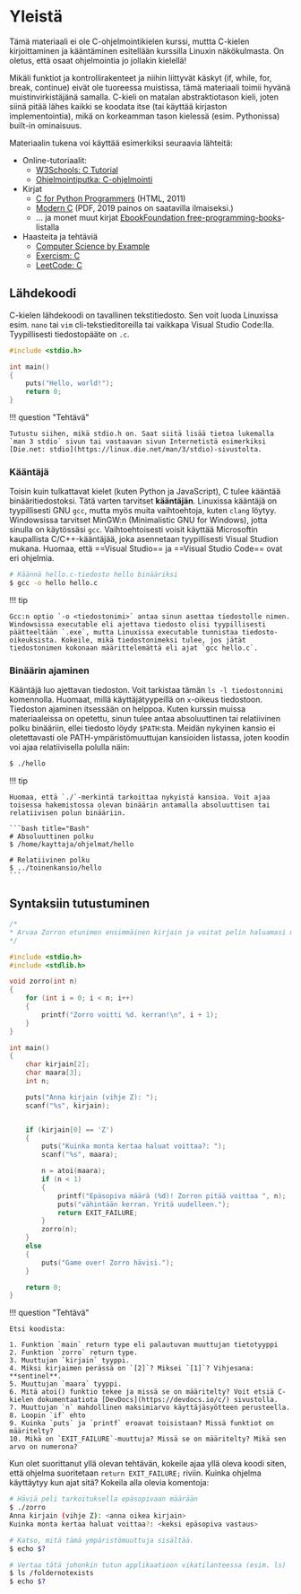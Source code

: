 # Yleistä

Tämä materiaali ei ole C-ohjelmointikielen kurssi, muttta C-kielen kirjoittaminen ja kääntäminen esitellään kurssilla Linuxin näkökulmasta. On oletus, että osaat ohjelmointia jo jollakin kielellä!

Mikäli funktiot ja kontrollirakenteet ja niihin liittyvät käskyt (if, while, for, break, continue) eivät ole tuoreessa muistissa, tämä materiaali toimii hyvänä muistinvirkistäjänä samalla. C-kieli on matalan abstraktiotason kieli, joten siinä pitää lähes kaikki se koodata itse (tai käyttää kirjaston implementointia), mikä on korkeamman tason kielessä (esim. Pythonissa) built-in ominaisuus.

Materiaalin tukena voi käyttää esimerkiksi seuraavia lähteitä:

* Online-tutoriaalit:
    * [W3Schools: C Tutorial](https://www.w3schools.com/c/index.php)
    * [Ohjelmointiputka: C-ohjelmointi](https://www.ohjelmointiputka.net/oppaat/sarja.php?tunnus=cohj)
* Kirjat
    * [C for Python Programmers](http://www.cburch.com/books/cpy/) (HTML, 2011)
    * [Modern C](https://gustedt.gitlabpages.inria.fr/modern-c/) (PDF, 2019 painos on saatavilla ilmaiseksi.)
    * ... ja monet muut kirjat [EbookFoundation free-programming-books](https://ebookfoundation.github.io/free-programming-books-search/?&sect=books&file=free-programming-books-langs.md#c)-listalla
* Haasteita ja tehtäviä
    * [Computer Science by Example](https://cscx.org/)
    * [Exercism: C](https://exercism.io/tracks/c)
    * [LeetCode: C](https://leetcode.com/problemset/all/?topicSlugs=c)

## Lähdekoodi

C-kielen lähdekoodi on tavallinen tekstitiedosto. Sen voit luoda Linuxissa esim. `nano` tai `vim` cli-tekstieditoreilla tai vaikkapa Visual Studio Code:lla. Tyypillisesti tiedostopääte on `.c`.

```c title="hello.c"
#include <stdio.h>

int main()
{
    puts("Hello, world!");
    return 0;
}
```

!!! question "Tehtävä"

    Tutustu siihen, mikä stdio.h on. Saat siitä lisää tietoa lukemalla `man 3 stdio` sivun tai vastaavan sivun Internetistä esimerkiksi [Die.net: stdio](https://linux.die.net/man/3/stdio)-sivustolta.

### Kääntäjä

Toisin kuin tulkattavat kielet (kuten Python ja JavaScript), C tulee kääntää binääritiedostoksi. Tätä varten tarvitset **kääntäjän**. Linuxissa kääntäjä on tyypillisesti GNU `gcc`, mutta myös muita vaihtoehtoja, kuten `clang` löytyy. Windowsissa tarvitset MinGW:n (Minimalistic GNU for Windows), jotta sinulla on käytössäsi `gcc`. Vaihtoehtoisesti voisit käyttää Microsoftin kaupallista C/C++-kääntäjää, joka asennetaan tyypillisesti Visual Studion mukana. Huomaa, että ==Visual Studio== ja ==Visual Studio Code== ovat eri ohjelmia.

```bash title="Bash"
# Käännä hello.c-tiedosto hello binääriksi
$ gcc -o hello hello.c
```

!!! tip

    Gcc:n optio `-o <tiedostonimi>` antaa sinun asettaa tiedostolle nimen. Windowsissa executable eli ajettava tiedosto olisi tyypillisesti päätteeltään `.exe`, mutta Linuxissa executable tunnistaa tiedosto-oikeuksista. Kokeile, mikä tiedostonimeksi tulee, jos jätät tiedostonimen kokonaan määrittelemättä eli ajat `gcc hello.c`.

### Binäärin ajaminen

Kääntäjä luo ajettavan tiedoston. Voit tarkistaa tämän `ls -l tiedostonnimi` komennolla. Huomaat, millä käyttäjätyypeillä on `x`-oikeus tiedostoon. Tiedoston ajaminen itsessään on helppoa. Kuten kurssin muissa materiaaleissa on opetettu, sinun tulee antaa absoluuttinen tai relatiivinen polku binääriin, ellei tiedosto löydy `$PATH`:sta. Meidän nykyinen kansio ei oletettavasti ole PATH-ympäristömuuttujan kansioiden listassa, joten koodin voi ajaa relatiivisella polulla näin:

```bash title="Bash"
$ ./hello
```

!!! tip

    Huomaa, että `./`-merkintä tarkoittaa nykyistä kansioa. Voit ajaa toisessa hakemistossa olevan binäärin antamalla absoluuttisen tai relatiivisen polun binääriin.

    ```bash title="Bash"
    # Absoluuttinen polku
    $ /home/kayttaja/ohjelmat/hello

    # Relatiivinen polku
    $ ../toinenkansio/hello
    ```


## Syntaksiin tutustuminen

```c title="zorro.c"
/*
* Arvaa Zorron etunimen ensimmäinen kirjain ja voitat pelin haluamasi määrän kertoja.
*/

#include <stdio.h>
#include <stdlib.h>

void zorro(int n)
{
    for (int i = 0; i < n; i++)
    {
        printf("Zorro voitti %d. kerran!\n", i + 1);
    }
}

int main()
{
    char kirjain[2];
    char maara[3];
    int n;

    puts("Anna kirjain (vihje Z): ");
    scanf("%s", kirjain);


    if (kirjain[0] == 'Z')
    {
        puts("Kuinka monta kertaa haluat voittaa?: ");
        scanf("%s", maara);

        n = atoi(maara);
        if (n < 1)
        {
            printf("Epäsopiva määrä (%d)! Zorron pitää voittaa ", n);
            puts("vähintään kerran. Yritä uudelleen.");
            return EXIT_FAILURE;
        }
        zorro(n);
    }
    else
    {
        puts("Game over! Zorro hävisi.");
    }

    return 0;
}
```

!!! question "Tehtävä"

    Etsi koodista:

    1. Funktion `main` return type eli palautuvan muuttujan tietotyyppi
    2. Funktion `zorro` return type.
    3. Muuttujan `kirjain` tyyppi.
    4. Miksi kirjaimen perässä on `[2]`? Miksei `[1]`? Vihjesana: **sentinel**.
    5. Muuttujan `maara` tyyppi.
    6. Mitä atoi() funktio tekee ja missä se on määritelty? Voit etsiä C-kielen dokumentaatiota [DevDocs](https://devdocs.io/c/) sivustolla.
    7. Muuttujan `n` mahdollinen maksimiarvo käyttäjäsyötteen perusteella.
    8. Loopin `if` ehto
    9. Kuinka `puts` ja `printf` eroavat toisistaan? Missä funktiot on määritelty?
    10. Mikä on `EXIT_FAILURE`-muuttuja? Missä se on määritelty? Mikä sen arvo on numerona?

Kun olet suorittanut yllä olevan tehtävän, kokeile ajaa yllä oleva koodi siten, että ohjelma suoritetaan `return EXIT_FAILURE;` riviin. Kuinka ohjelma käyttäytyy kun ajat sitä? Kokeila alla olevia komentoja:

```bash title="Bash"
# Häviä peli tarkoituksella epäsopivaan määrään
$ ./zorro
Anna kirjain (vihje Z): <anna oikea kirjain>
Kuinka monta kertaa haluat voittaa?: <keksi epäsopiva vastaus>

# Katso, mitä tämä ympäristömuuttuja sisältää.
$ echo $?

# Vertaa tätä johonkin tutun applikaatioon vikatilanteessa (esim. ls)
$ ls /foldernotexists
$ echo $?
```

